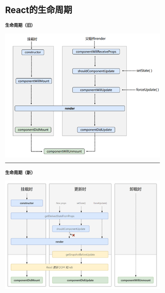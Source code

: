 # React的生命周期

#### 生命周期（旧）

![](../img/react生命周期(旧).png)

------



#### 生命周期（新）

![](../img/react生命周期(新).png)

